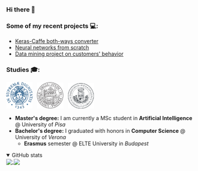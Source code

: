 ### Hi there 👋

<!--
**AlexPasqua/AlexPasqua** is a ✨ _special_ ✨ repository because its `README.md` (this file) appears on your GitHub profile.

Here are some ideas to get you started:

- 🔭 I’m currently working on ...
- 🌱 I’m currently learning ...
- 👯 I’m looking to collaborate on ...
- 🤔 I’m looking for help with ...
- 💬 Ask me about ...
- 📫 How to reach me: ...
- 😄 Pronouns: ...
- ⚡ Fun fact: ...
-->

<!--
:hammer: I’m **currently working** on ...
-->

### Some of my recent projects 💻:
- [Keras-Caffe both-ways converter](https://github.com/AlexPasqua/keras-caffe_converter_optimizer)
- [Neural networks from scratch](https://github.com/AlexPasqua/NNs-from-scratch)
- [Data mining project on customers' behavior](https://github.com/AlexPasqua/DM-project)

### Studies 🎓:
<img width=70px src="assets/unipi_logo.png" /> &nbsp;
<img width=70px src="assets/univr_logo.png" /> &nbsp;
<img width=70px src="assets/elte_logo.png" />
* **Master's degree:** I am currently a MSc student in **Artificial Intelligence** @ University of _Pisa_
* **Bachelor's degree:** I graduated with honors in **Computer Science** @ University of _Verona_
  * **Erasmus** semester @ ELTE University in _Budapest_

<details open>
  <summary>GitHub stats</summary>
  <div>
    <a href="https://github.com/anuraghazra/github-readme-stats">
      <img align="center" height=175 src="https://github-readme-stats.vercel.app/api?username=AlexPasqua&count_private=false&show_icons=true">
    </a>
    <a href="https://github.com/anuraghazra/github-readme-stats">
      <img align="center" height=175 src="https://github-readme-stats.vercel.app/api/top-langs/?username=AlexPasqua&hide=jupyter%20notebook&layout=compact&langs_count=10">
    </a>
  </div>
</details>
